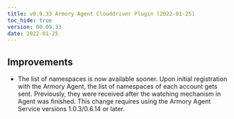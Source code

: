 ```yaml
---
title: v0.9.33 Armory Agent Clouddriver Plugin (2022-01-25)
toc_hide: true
version: 00.09.33
date: 2022-01-25
---
```


## Improvements

* The list of namespaces is now available sooner. Upon initial registration with the Armory Agent, the list of namespaces of each account gets sent. Previously, they were received after the watching mechanism in Agent was finished. This change requires using the Armory Agent Service versions 1.0.3/0.6.14 or later.
